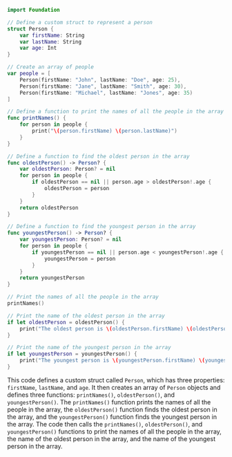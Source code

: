 ```swift
import Foundation

// Define a custom struct to represent a person
struct Person {
    var firstName: String
    var lastName: String
    var age: Int
}

// Create an array of people
var people = [
    Person(firstName: "John", lastName: "Doe", age: 25),
    Person(firstName: "Jane", lastName: "Smith", age: 30),
    Person(firstName: "Michael", lastName: "Jones", age: 35)
]

// Define a function to print the names of all the people in the array
func printNames() {
    for person in people {
        print("\(person.firstName) \(person.lastName)")
    }
}

// Define a function to find the oldest person in the array
func oldestPerson() -> Person? {
    var oldestPerson: Person? = nil
    for person in people {
        if oldestPerson == nil || person.age > oldestPerson!.age {
            oldestPerson = person
        }
    }
    return oldestPerson
}

// Define a function to find the youngest person in the array
func youngestPerson() -> Person? {
    var youngestPerson: Person? = nil
    for person in people {
        if youngestPerson == nil || person.age < youngestPerson!.age {
            youngestPerson = person
        }
    }
    return youngestPerson
}

// Print the names of all the people in the array
printNames()

// Print the name of the oldest person in the array
if let oldestPerson = oldestPerson() {
    print("The oldest person is \(oldestPerson.firstName) \(oldestPerson.lastName)")
}

// Print the name of the youngest person in the array
if let youngestPerson = youngestPerson() {
    print("The youngest person is \(youngestPerson.firstName) \(youngestPerson.lastName)")
}
```

This code defines a custom struct called `Person`, which has three properties: `firstName`, `lastName`, and `age`. It then creates an array of `Person` objects and defines three functions: `printNames()`, `oldestPerson()`, and `youngestPerson()`. The `printNames()` function prints the names of all the people in the array, the `oldestPerson()` function finds the oldest person in the array, and the `youngestPerson()` function finds the youngest person in the array. The code then calls the `printNames()`, `oldestPerson()`, and `youngestPerson()` functions to print the names of all the people in the array, the name of the oldest person in the array, and the name of the youngest person in the array.